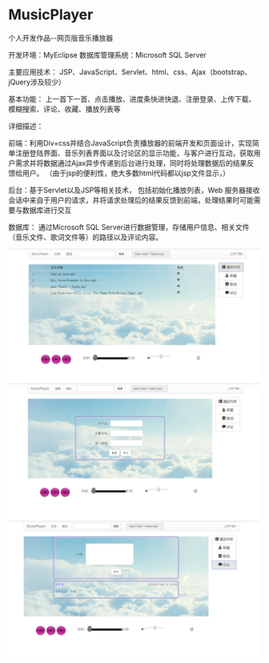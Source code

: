 # MusicPlayer
个人开发作品--网页版音乐播放器

开发环境：MyEclipse
数据库管理系统：Microsoft SQL Server

主要应用技术：
JSP、JavaScript、Servlet、html、css、Ajax（bootstrap、jQuery涉及较少）

基本功能：
上一首下一首、点击播放、进度条快进快退、注册登录、上传下载、模糊搜索、评论、收藏、播放列表等

详细描述：

前端：利用Div+css并结合JavaScript负责播放器的前端开发和页面设计，实现简单注册登陆界面、音乐列表界面以及讨论区的显示功能，与客户进行互动，获取用户需求并将数据通过Ajax异步传递到后台进行处理，同时将处理数据后的结果反馈给用户。 （由于jsp的便利性，绝大多数html代码都以jsp文件显示，）

后台：基于Servlet以及JSP等相关技术， 包括初始化播放列表，Web 服务器接收会话中来自于用户的请求，并将请求处理后的结果反馈到前端，处理结果时可能需要与数据库进行交互

数据库： 通过Microsoft SQL Server进行数据管理，存储用户信息、相关文件（音乐文件、歌词文件等）的路径以及评论内容。

![image](https://github.com/YZK0518/MusicPlayer/blob/master/MavenImages/%E6%92%AD%E6%94%BE%E5%88%97%E8%A1%A8.PNG)
![image](https://github.com/YZK0518/MusicPlayer/blob/master/MavenImages/%E6%B3%A8%E5%86%8C%E7%95%8C%E9%9D%A2.PNG)
![image](https://github.com/YZK0518/MusicPlayer/blob/master/MavenImages/%E8%AF%84%E8%AE%BA.PNG)
